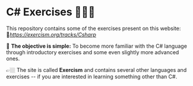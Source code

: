 # C# Exercises 🧑🏼‍💻

This repository contains some of the exercises present on this website: 🔗*https://exercism.org/tracks/Csharp*

🎯 **The objective is simple:** To become more familiar with the C# language through introductory exercises and some even slightly more advanced ones.

👉🏼 The site is called **Exercism** and contains several other languages and exercises -- if you are interested in learning something other than C#.
